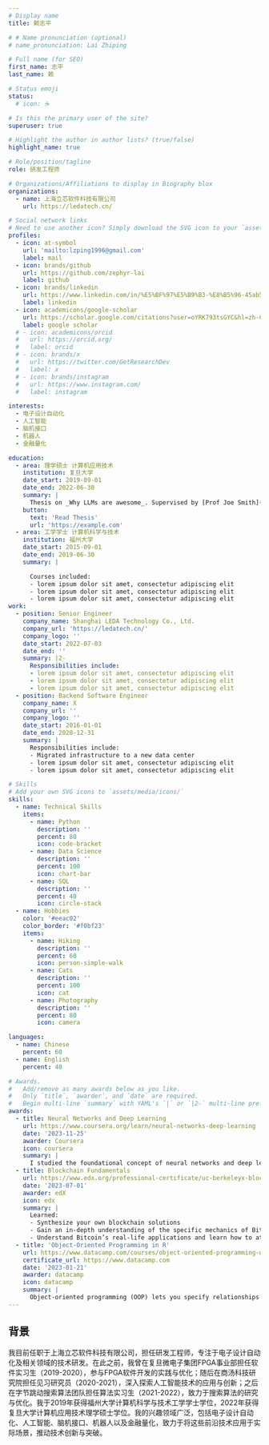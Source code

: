 ```yaml
---
# Display name
title: 赖志平

# # Name pronunciation (optional)
# name_pronunciation: Lai Zhiping

# Full name (for SEO)
first_name: 志平
last_name: 赖

# Status emoji
status:
  # icon: ☕️

# Is this the primary user of the site?
superuser: true

# Highlight the author in author lists? (true/false)
highlight_name: true

# Role/position/tagline
role: 研发工程师

# Organizations/Affiliations to display in Biography blox
organizations:
  - name: 上海立芯软件科技有限公司
    url: https://ledatech.cn/

# Social network links
# Need to use another icon? Simply download the SVG icon to your `assets/media/icons/` folder.
profiles:
  - icon: at-symbol
    url: 'mailto:lzping1996@gmail.com'
    label: mail
  - icon: brands/github
    url: https://github.com/zephyr-lai
    label: github
  - icon: brands/linkedin
    url: https://www.linkedin.com/in/%E5%BF%97%E5%B9%B3-%E8%B5%96-45ab5134a/
    label: linkedin
  - icon: academicons/google-scholar
    url: https://scholar.google.com/citations?user=oYRK793tsGYC&hl=zh-CN
    label: google scholar
  # - icon: academicons/orcid
  #   url: https://orcid.org/
  #   label: orcid
  # - icon: brands/x
  #   url: https://twitter.com/GetResearchDev
  #   label: x
  # - icon: brands/instagram
  #   url: https://www.instagram.com/
  #   label: instagram

interests:
  - 电子设计自动化
  - 人工智能
  - 脑机接口
  - 机器人
  - 金融量化

education:
  - area: 理学硕士 计算机应用技术
    institution: 复旦大学
    date_start: 2019-09-01
    date_end: 2022-06-30
    summary: |
      Thesis on _Why LLMs are awesome_. Supervised by [Prof Joe Smith](https://example.com). Presented papers at 5 IEEE conferences with the contributions being published in 2 Springer journals.
    button:
      text: 'Read Thesis'
      url: 'https://example.com'
  - area: 工学学士 计算机科学与技术
    institution: 福州大学
    date_start: 2015-09-01
    date_end: 2019-06-30
    summary: |

      Courses included:
      - lorem ipsum dolor sit amet, consectetur adipiscing elit
      - lorem ipsum dolor sit amet, consectetur adipiscing elit
      - lorem ipsum dolor sit amet, consectetur adipiscing elit
work:
  - position: Senior Engineer
    company_name: Shanghai LEDA Technology Co., Ltd.
    company_url: 'https://ledatech.cn/'
    company_logo: ''
    date_start: 2022-07-03
    date_end: ''
    summary: |2-
      Responsibilities include:
      - lorem ipsum dolor sit amet, consectetur adipiscing elit
      - lorem ipsum dolor sit amet, consectetur adipiscing elit
      - lorem ipsum dolor sit amet, consectetur adipiscing elit
  - position: Backend Software Engineer
    company_name: X
    company_url: ''
    company_logo: ''
    date_start: 2016-01-01
    date_end: 2020-12-31
    summary: |
      Responsibilities include:
      - Migrated infrastructure to a new data center
      - lorem ipsum dolor sit amet, consectetur adipiscing elit
      - lorem ipsum dolor sit amet, consectetur adipiscing elit

# Skills
# Add your own SVG icons to `assets/media/icons/`
skills:
  - name: Technical Skills
    items:
      - name: Python
        description: ''
        percent: 80
        icon: code-bracket
      - name: Data Science
        description: ''
        percent: 100
        icon: chart-bar
      - name: SQL
        description: ''
        percent: 40
        icon: circle-stack
  - name: Hobbies
    color: '#eeac02'
    color_border: '#f0bf23'
    items:
      - name: Hiking
        description: ''
        percent: 60
        icon: person-simple-walk
      - name: Cats
        description: ''
        percent: 100
        icon: cat
      - name: Photography
        description: ''
        percent: 80
        icon: camera

languages:
  - name: Chinese
    percent: 60
  - name: English
    percent: 40

# Awards.
#   Add/remove as many awards below as you like.
#   Only `title`, `awarder`, and `date` are required.
#   Begin multi-line `summary` with YAML's `|` or `|2-` multi-line prefix and indent 2 spaces below.
awards:
  - title: Neural Networks and Deep Learning
    url: https://www.coursera.org/learn/neural-networks-deep-learning
    date: '2023-11-25'
    awarder: Coursera
    icon: coursera
    summary: |
      I studied the foundational concept of neural networks and deep learning. By the end, I was familiar with the significant technological trends driving the rise of deep learning; build, train, and apply fully connected deep neural networks; implement efficient (vectorized) neural networks; identify key parameters in a neural network’s architecture; and apply deep learning to your own applications.
  - title: Blockchain Fundamentals
    url: https://www.edx.org/professional-certificate/uc-berkeleyx-blockchain-fundamentals
    date: '2023-07-01'
    awarder: edX
    icon: edx
    summary: |
      Learned:
      - Synthesize your own blockchain solutions
      - Gain an in-depth understanding of the specific mechanics of Bitcoin
      - Understand Bitcoin’s real-life applications and learn how to attack and destroy Bitcoin, Ethereum, smart contracts and Dapps, and alternatives to Bitcoin’s Proof-of-Work consensus algorithm
  - title: 'Object-Oriented Programming in R'
    url: https://www.datacamp.com/courses/object-oriented-programming-with-s3-and-r6-in-r
    certificate_url: https://www.datacamp.com
    date: '2023-01-21'
    awarder: datacamp
    icon: datacamp
    summary: |
      Object-oriented programming (OOP) lets you specify relationships between functions and the objects that they can act on, helping you manage complexity in your code. This is an intermediate level course, providing an introduction to OOP, using the S3 and R6 systems. S3 is a great day-to-day R programming tool that simplifies some of the functions that you write. R6 is especially useful for industry-specific analyses, working with web APIs, and building GUIs.
---
```


## 背景
我目前任职于上海立芯软件科技有限公司，担任研发工程师，专注于电子设计自动化及相关领域的技术研发。在此之前，我曾在复旦微电子集团FPGA事业部担任软件实习生（2019-2020），参与FPGA软件开发的实践与优化；随后在商汤科技研究院担任见习研究员（2020-2021），深入探索人工智能技术的应用与创新；之后在字节跳动搜索算法团队担任算法实习生（2021-2022），致力于搜索算法的研究与优化。我于2019年获得福州大学计算机科学与技术工学学士学位，2022年获得复旦大学计算机应用技术理学硕士学位。我的兴趣领域广泛，包括电子设计自动化、人工智能、脑机接口、机器人以及金融量化，致力于将这些前沿技术应用于实际场景，推动技术创新与突破。